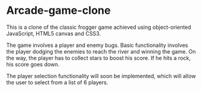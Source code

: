 # Arcade-game-clone

This is a clone of the classic frogger game achieved using object-oriented JavaScript, HTML5 canvas and CSS3. 

The game involves a player and enemy bugs. Basic functionality involves the player dodging the enemies to reach the river and winning the game.
On the way, the player has to collect stars to boost his score. If he hits a rock, his score goes down. 

The player selection functionality will soon be implemented, which will allow the user to select from a list of 6 players. 
